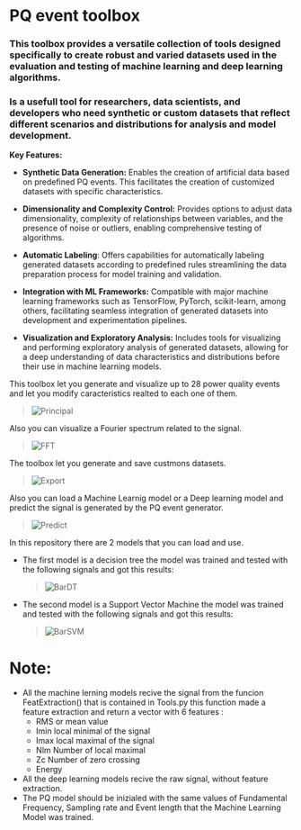 # PQ event toolbox


### This toolbox provides a versatile collection of tools designed specifically to create robust and varied datasets used in the evaluation and testing of machine learning and deep learning algorithms. 
### Is a usefull tool for researchers, data scientists, and developers who need synthetic or custom datasets that reflect different scenarios and distributions for analysis and model development.



**Key Features:**

+ **Synthetic Data Generation:** Enables the creation of artificial data based on predefined PQ events. This facilitates the creation of customized datasets with specific characteristics.
  
+ **Dimensionality and Complexity Control:** Provides options to adjust data dimensionality, complexity of relationships between variables, and the presence of noise or outliers, enabling comprehensive testing of algorithms.
  
+ **Automatic Labeling**: Offers capabilities for automatically labeling generated datasets according to predefined rules  streamlining the data preparation process for model training and validation.
  
+ **Integration with ML Frameworks:** Compatible with major machine learning frameworks such as TensorFlow, PyTorch, scikit-learn, among others, facilitating seamless integration of generated datasets into development and experimentation pipelines.
  
+ **Visualization and Exploratory Analysis:** Includes tools for visualizing and performing exploratory analysis of generated datasets, allowing for a deep understanding of data characteristics and distributions before their use in machine learning models.

 This toolbox let you generate and visualize up to 28 power quality events and let you modify caracteristics realted to each one of them.
 
> ![Principal](https://github.com/Micke1995/ROPEC-2024/blob/main/Figures/Principal.png)

Also you can visualize a Fourier spectrum related to the signal.
>![FFT](https://github.com/Micke1995/ROPEC-2024/blob/main/Figures/FFT.png)

The toolbox let you generate and save custmons datasets.

> ![Export](https://github.com/Micke1995/ROPEC-2024/blob/main/Figures/Export.png) 

Also you can load a Machine Learnig model or a Deep learning model and predict the signal is generated by the PQ event generator.

>![Predict](https://github.com/Micke1995/ROPEC-2024/blob/main/Figures/PredictML.gif)

In this repository there are 2 models that you can load and use.

+ The first model is a decision tree the model was trained and tested with the following signals and got this results:

  >![BarDT](https://github.com/Micke1995/ROPEC-2024/blob/main/Figures/barplot_DecisionTree.png) 

+ The second model is a Support Vector Machine the model was trained and tested with the following signals and got this results:

  >![BarSVM](https://github.com/Micke1995/ROPEC-2024/blob/main/Figures/barplot_SVM.png) 

# Note:
+ All the machine lerning models recive the signal from the funcion FeatExtraction() that is contained in Tools.py this function made a feature extraction and return a vector with 6 features :
  - RMS or mean value 
  - Imin local minimal of the signal
  - Imax local maximal of the signal
  - Nlm Number of local maximal
  - Zc Number of zero crossing
  - Energy
+ All the deep learning models recive the raw signal, without feature extraction.
+ The PQ model should be inizialed with the same values of Fundamental Frequency, Sampling rate and Event length that the Machine Learning Model was trained.

